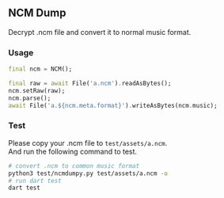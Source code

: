 ## NCM Dump
Decrypt .ncm file and convert it to normal music format.
### Usage
```dart
final ncm = NCM();

final raw = await File('a.ncm').readAsBytes();
ncm.setRaw(raw);
ncm.parse();
await File('a.${ncm.meta.format}').writeAsBytes(ncm.music);
```


### Test
Please copy your .ncm file to `test/assets/a.ncm`.  
And run the following command to test.
```bash
# convert .ncm to common music format
python3 test/ncmdumpy.py test/assets/a.ncm -o
# run dart test
dart test
```
